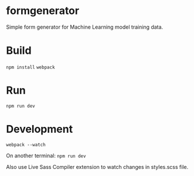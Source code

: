 # formgenerator
Simple form generator for Machine Learning model training data.

# Build

`npm install`
`webpack`

# Run

`npm run dev`

# Development

`webpack --watch`

On another terminal:
`npm run dev`

Also use Live Sass Compiler extension to watch changes in styles.scss file.
